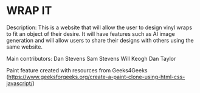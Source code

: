 # WRAP IT

Description:
This is a website that will allow the user to design vinyl wraps to fit an object of their desire. It will have features such as AI image generation and will allow users to share their designs with others using the same website.


Main contributors:
Dan Stevens
Sam Stevens
Will Keogh
Dan Taylor

Paint feature created with resources from Geeks4Geeks (https://www.geeksforgeeks.org/create-a-paint-clone-using-html-css-javascript/)

